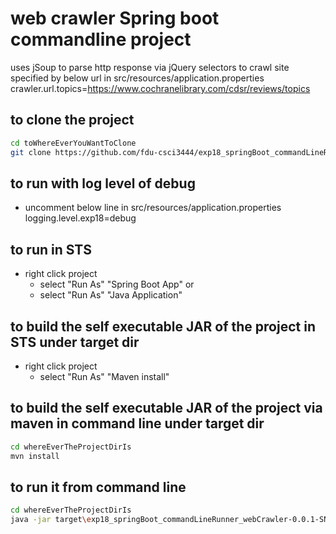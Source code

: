 # web crawler Spring boot commandline project
uses jSoup to parse http response via jQuery selectors to crawl site specified by below 
url in src/resources/application.properties
crawler.url.topics=https://www.cochranelibrary.com/cdsr/reviews/topics

## to clone the project
```bash
cd toWhereEverYouWantToClone
git clone https://github.com/fdu-csci3444/exp18_springBoot_commandLineRunner_webCrawler.git
```

## to run with log level of debug
- uncomment below line in src/resources/application.properties
logging.level.exp18=debug  

## to run in STS
- right click project
  - select "Run As" "Spring Boot App"
  or
  - select "Run As" "Java Application" 

## to build the self executable JAR of the project in STS under target dir
- right click project
  - select "Run As" "Maven install"


## to build the self executable JAR of the project via maven in command line under target dir
```bash
cd whereEverTheProjectDirIs
mvn install
```

## to run it from command line
```bash
cd whereEverTheProjectDirIs
java -jar target\exp18_springBoot_commandLineRunner_webCrawler-0.0.1-SNAPSHOT.jar
```
